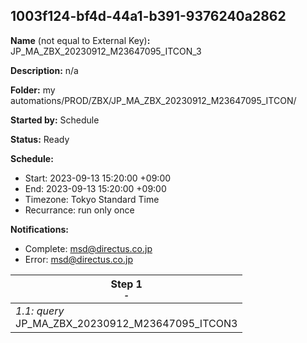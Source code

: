 ## 1003f124-bf4d-44a1-b391-9376240a2862

**Name** (not equal to External Key)**:** JP_MA_ZBX_20230912_M23647095_ITCON_3

**Description:** n/a

**Folder:** my automations/PROD/ZBX/JP_MA_ZBX_20230912_M23647095_ITCON/

**Started by:** Schedule

**Status:** Ready

**Schedule:**

* Start: 2023-09-13 15:20:00 +09:00
* End: 2023-09-13 15:20:00 +09:00
* Timezone: Tokyo Standard Time
* Recurrance: run only once

**Notifications:**

* Complete: msd@directus.co.jp
* Error: msd@directus.co.jp

| Step 1<br>_<small>-</small>_ |
| --- |
| _1.1: query_<br>JP_MA_ZBX_20230912_M23647095_ITCON3 |
